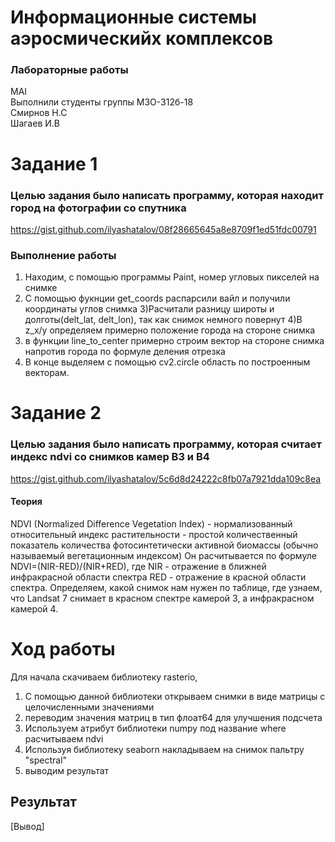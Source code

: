 # Информационные системы аэросмическийх комплексов
### Лабораторные работы
MAI <br>
Выполнили студенты группы М3О-312б-18<br>
Смирнов Н.С <br>
Шагаев И.В <br>

# Задание 1
### Целью задания было написать программу, которая находит город на фотографии со спутника
https://gist.github.com/ilyashatalov/08f28665645a8e8709f1ed51fdc00791 <br>
### Выполнение работы
1) Находим, с помощью программы Paint, номер угловых пикселей  на снимке
2) С помощью фукнции get_coords распарсили вайл и получили координаты углов снимка
3)Расчитали разницу широты и долготы(delt_lat, delt_lon), так как снимок немного повернут
4)В z_x/y определяем примерно положение города на стороне снимка
5) в функции line_to_center примерно строим вектор на стороне снимка напротив города по формуле деления отрезка
6) В конце выделяем с помощью cv2.circle область по построенным векторам.
# Задание 2
### Целью задания было написать программу, которая считает индекс ndvi со снимков камер B3 и B4
https://gist.github.com/ilyashatalov/5c6d8d24222c8fb07a7921dda109c8ea
#### Теория
NDVI (Normalized Difference Vegetation Index) - нормализованный относительный индекс растительности - простой количественный показатель количества фотосинтетически активной биомассы (обычно называемый вегетационным индексом)
Он расчитывается по формуле NDVI=(NIR-RED)/(NIR+RED), где NIR - отражение в ближней инфракрасной области спектра
RED - отражение в красной области спектра. Определяем, какой снимок нам нужен по таблице, где узнаем, что Landsat 7 снимает в красном спектре камерой 3, а инфракрасном камерой 4.


# Ход работы
Для начала скачиваем библиотеку rasterio, 
1) С помощью данной библиотеки открываем снимки в виде матрицы с целочисленными значениями
2) переводим значения матриц в тип флоат64 для улучшения подсчета
3) Используем атрибут библиотеки numpy под название where расчитываем ndvi
4) Используя библиотеку seaborn накладываем на снимок пальтру "spectral" 
6) выводим результат
## Результат
[Вывод]

